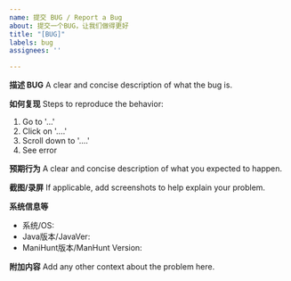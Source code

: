```yaml
---
name: 提交 BUG / Report a Bug
about: 提交一个BUG，让我们做得更好
title: "[BUG]"
labels: bug
assignees: ''

---
```


**描述 BUG**
A clear and concise description of what the bug is.

**如何复现**
Steps to reproduce the behavior:
1. Go to '...'
2. Click on '....'
3. Scroll down to '....'
4. See error

**预期行为**
A clear and concise description of what you expected to happen.

**截图/录屏**
If applicable, add screenshots to help explain your problem.

**系统信息等**
- 系统/OS: 
- Java版本/JavaVer:
- ManiHunt版本/ManHunt Version: 

**附加内容**
Add any other context about the problem here.
